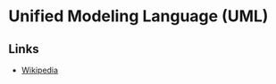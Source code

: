 # Unified Modeling Language (UML)

## Links

- [Wikipedia](https://en.wikipedia.org/wiki/Unified_Modeling_Language)
